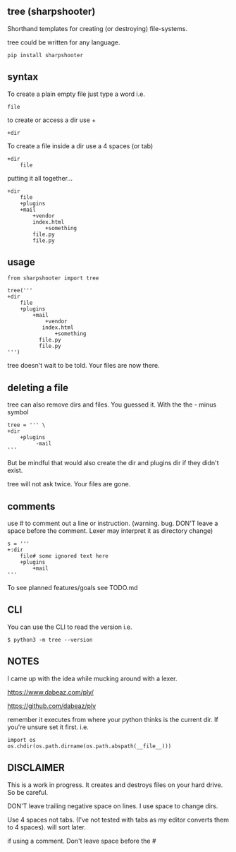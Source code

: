 ## tree (sharpshooter)

Shorthand templates for creating (or destroying) file-systems.

tree could be written for any language.

```
pip install sharpshooter
```

## syntax

To create a plain empty file just type a word i.e.

```
file
```

to create or access a dir use +

```
+dir
```

To create a file inside a dir use a 4 spaces (or tab)

```
+dir
    file
```

putting it all together…

```
+dir
    file
    +plugins
    +mail
        +vendor
	    index.html
            +something
		file.py
		file.py
```

## usage

```
from sharpshooter import tree

tree('''
+dir
    file
    +plugins
        +mail
            +vendor
	       index.html
               +something
		  file.py
		  file.py
''')
```

tree doesn't wait to be told. Your files are now there.

## deleting a file

tree can also remove dirs and files. You guessed it. With the the - minus symbol

```
tree = ''' \
+dir
    +plugins
         -mail
'''
```

But be mindful that would also create the dir and plugins dir if they didn't exist.

tree will not ask twice. Your files are gone.

## comments

use # to comment out a line or instruction.
(warning. bug. DON'T leave a space before the comment. Lexer may interpret it as directory change)

```
s = '''
+:dir
    file# some ignored text here
    +plugins
        +mail
'''
```

To see planned features/goals see TODO.md

## CLI

You can use the CLI to read the version i.e.

```
$ python3 -m tree --version
```

## NOTES

I came up with the idea while mucking around with a lexer. 

https://www.dabeaz.com/ply/

https://github.com/dabeaz/ply


remember it executes from where your python thinks is the current dir.
If you're unsure set it first. i.e.

```
import os
os.chdir(os.path.dirname(os.path.abspath(__file__)))
```

## DISCLAIMER

This is a work in progress. It creates and destroys files on your hard drive. So be careful.

DON'T leave trailing negative space on lines. I use space to change dirs.

Use 4 spaces not tabs. (I've not tested with tabs as my editor converts them to 4 spaces). will sort later.

if using a comment. Don't leave space before the #
